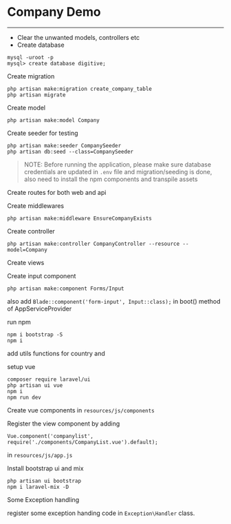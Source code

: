 # Company Demo

---

- Clear the unwanted models, controllers etc
- Create database  


```shell
mysql -uroot -p
mysql> create database digitive;
```

Create migration
```shell
php artisan make:migration create_company_table
php artisan migrate
```

Create model
```shell
php artisan make:model Company
```

Create seeder for testing
```shell
php artisan make:seeder CompanySeeder
php artisan db:seed --class=CompanySeeder
```

>NOTE: Before running the application, 
>please make sure database credentials are updated in `.env` file 
>and migration/seeding is done, also need to install the npm components and transpile assets

Create routes for both web and api


Create middlewares 
```shell
php artisan make:middleware EnsureCompanyExists
```

Create controller 

```shell
php artisan make:controller CompanyController --resource --model=Company
```

Create views

Create input component
```shell
php artisan make:component Forms/Input
```
also add `Blade::component('form-input', Input::class);` in boot() method of AppServiceProvider

run npm
```shell
npm i bootstrap -S
npm i
```

add utils functions for country and 

setup vue
```shell
composer require laravel/ui
php artisan ui vue
npm i
npm run dev
```

Create vue components in `resources/js/components`

Register the view component by adding 
```shell
Vue.component('companylist', require('./components/CompanyList.vue').default);
```
in `resources/js/app.js`


Install bootstrap ui and mix
```shell
php artisan ui bootstrap
npm i laravel-mix -D
```

Some Exception handling

register some exception handing code in `Exception\Handler` class.
